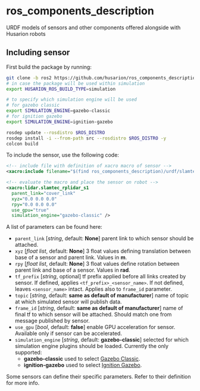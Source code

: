 # ros_components_description
URDF models of sensors and other components offered alongside with Husarion robots

## Including sensor

First build the package by running:
``` bash
git clone -b ros2 https://github.com/husarion/ros_components_description.git
# in case the package will be used within simulation
export HUSARION_ROS_BUILD_TYPE=simulation

# to specify which simulation engine will be used
# for gazebo classic
export SIMULATION_ENGINE=gazebo-classic
# for ignition gazebo
export SIMULATION_ENGINE=ignition-gazebo

rosdep update --rosdistro $ROS_DISTRO
rosdep install -i --from-path src --rosdistro $ROS_DISTRO -y
colcon build
```

To include the sensor, use the following code:
``` xml
<!-- include file with definition of xacro macro of sensor -->
<xacro:include filename="$(find ros_components_description)/urdf/slamtec_rplidar_s1.urdf.xacro" ns="lidar" />

<!-- evaluate the macro and place the sensor on robot -->
<xacro:lidar.slamtec_rplidar_s1
  parent_link="cover_link"
  xyz="0.0 0.0 0.0"
  rpy="0.0 0.0 0.0"
  use_gpu="true"
  simulation_engine="gazebo-classic" />
```

A list of parameters can be found here:
- `parent_link` [*string*, default: **None**] parent link to which sensor should be attached.
- `xyz` [*float list*, default: **None**] 3 float values defining translation between base of a sensor and parent link. Values in **m**.
- `rpy` [*float list*, default: **None**] 3 float values define rotation between parent link and base of a sensor. Values in **rad**.
- `tf_prefix` [*string*, optional] tf prefix applied before all links created by sensor. If defined, applies `<tf_prefix>_<sensor_name>`. If not defined, leaves `<sensor_name>` intact. Applies also to `frame_id` parameter. 
- `topic` [*string*, default: **same as default of manufacturer**] name of topic at which simulated sensor will publish data.
- `frame_id` [*string*, default: **same as default of manufacturer**] name of final tf to which sensor will be attached. Should match one from message published by sensor.
- `use_gpu` [*bool*, default: **false**] enable GPU acceleration for sensor. Available only if sensor can be accelerated.
- `simulation_engine` [*string*, default: **gazebo-classic**] selected for which simulation engine plugins should be loaded. Currently the only supported:
    - **gazebo-classic** used to select [Gazebo Classic](https://classic.gazebosim.org/).
    - **ignition-gazebo** used to select [Ignition Gazebo](https://gazebosim.org/home).

Some sensors can define their specific parameters. Refer to their definition for more info.